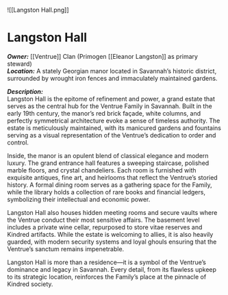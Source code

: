 ![[Langston Hall.png]]
# Langston Hall  

***Owner:*** [[Ventrue]] Clan (Primogen [[Eleanor Langston]] as primary steward)  
***Location:*** A stately Georgian manor located in Savannah’s historic district, surrounded by wrought iron fences and immaculately maintained gardens.  

***Description:***  
Langston Hall is the epitome of refinement and power, a grand estate that serves as the central hub for the Ventrue Family in Savannah. Built in the early 19th century, the manor’s red brick façade, white columns, and perfectly symmetrical architecture evoke a sense of timeless authority. The estate is meticulously maintained, with its manicured gardens and fountains serving as a visual representation of the Ventrue’s dedication to order and control.  

Inside, the manor is an opulent blend of classical elegance and modern luxury. The grand entrance hall features a sweeping staircase, polished marble floors, and crystal chandeliers. Each room is furnished with exquisite antiques, fine art, and heirlooms that reflect the Ventrue’s storied history. A formal dining room serves as a gathering space for the Family, while the library holds a collection of rare books and financial ledgers, symbolizing their intellectual and economic power.  

Langston Hall also houses hidden meeting rooms and secure vaults where the Ventrue conduct their most sensitive affairs. The basement level includes a private wine cellar, repurposed to store vitae reserves and Kindred artifacts. While the estate is welcoming to allies, it is also heavily guarded, with modern security systems and loyal ghouls ensuring that the Ventrue’s sanctum remains impenetrable.  

Langston Hall is more than a residence—it is a symbol of the Ventrue’s dominance and legacy in Savannah. Every detail, from its flawless upkeep to its strategic location, reinforces the Family’s place at the pinnacle of Kindred society.